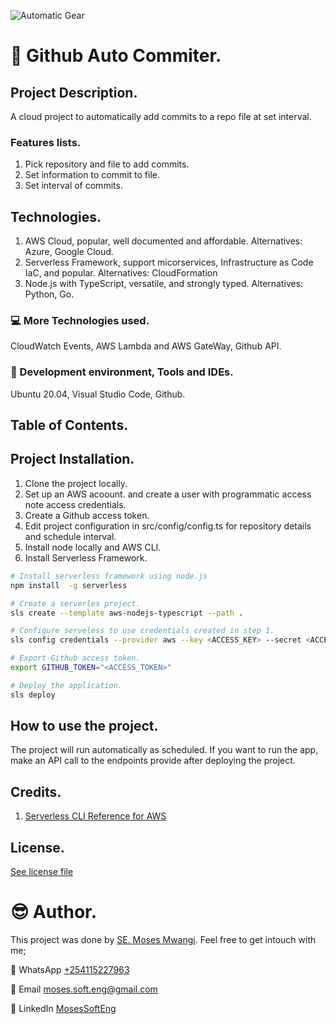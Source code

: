 ![Automatic Gear](https://images.unsplash.com/photo-1534675206212-b6bc629ca261?ixlib=rb-4.0.3&ixid=MnwxMjA3fDB8MHxwaG90by1wYWdlfHx8fGVufDB8fHx8&auto=format&fit=crop&w=1470&q=80)
# :book: Github Auto Commiter.
## Project Description.
A cloud project to automatically add commits to a repo file at set interval.

### Features lists.
1. Pick repository and file to add commits.
2. Set information to commit to file.
3. Set interval of commits.

## Technologies.
1. AWS Cloud, popular, well documented and affordable. Alternatives: Azure, Google Cloud.
2. Serverless Framework, support micorservices, Infrastructure as Code IaC, and popular. Alternatives: CloudFormation
3. Node.js with TypeScript, versatile, and strongly typed. Alternatives: Python, Go.

### :computer: More Technologies used.
CloudWatch Events, AWS Lambda and AWS GateWay, Github API.

### :office: Development environment, Tools and IDEs.
Ubuntu 20.04, Visual Studio Code, Github.

## Table of Contents.

## Project Installation.
1. Clone the project locally.
2. Set up an AWS acoount. and create a user with programmatic access note access credentials.
3. Create a Github access token.
4. Edit project configuration in src/config/config.ts for repository details and schedule interval.
4. Install node locally and AWS CLI.
5. Install Serverless Framework.

```bash
# Install serverless framework using node.js
npm install  -g serverless

# Create a serverles project.
sls create --template aws-nodejs-typescript --path .

# Configure serveless to use credentials created in step 1.
sls config credentials --provider aws --key <ACCESS_KEY> --secret <ACCESS_SECREAT> --profile <PROFILE_NAME>

# Export Github access token.
export GITHUB_TOKEN="<ACCESS_TOKEN>"

# Deploy the application.
sls deploy
```

## How to use the project.
The project will run automatically as scheduled. If you want to run the app, make an API call to the endpoints provide after deploying the project.

## Credits.
1. [Serverless CLI Reference for AWS](https://www.serverless.com/framework/docs/providers/aws/cli-reference)

## License.
[See license file](LICENSE.txt)

# :sunglasses: Author.
This project was done by [SE. Moses Mwangi](https://github.com/MosesSoftEng). Feel free to get intouch with me;

:iphone: WhatsApp [+254115227963](https://wa.me/254115227963)

:email: Email [moses.soft.eng@gmail.com](mailto:moses.soft.eng@gmail.com)

:iphone: LinkedIn [MosesSoftEng](https://www.linkedin.com/in/mosessofteng/)